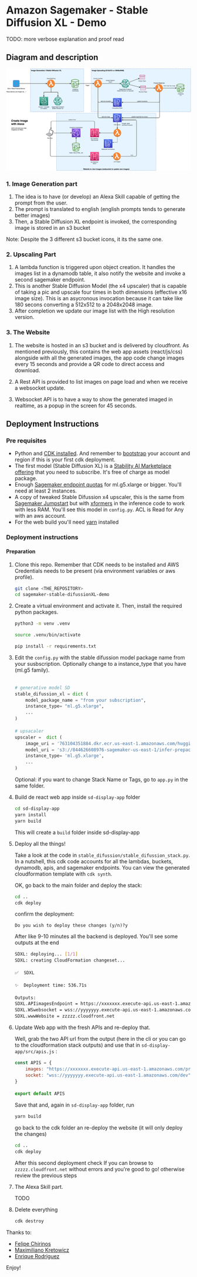 
# Amazon Sagemaker - Stable Diffusion XL - Demo

TODO: more verbose explanation and proof read

## Diagram and description

![](diagrama.png)

### 1. Image Generation part
1. The idea is to have (or develop) an Alexa Skill capable of getting the prompt from the user. 
2. The prompt is translated to english (english prompts tends to generate better images)
3. Then, a Stable Diffusion XL endpoint is invoked, the corresponding image is stored in an s3 bucket 

Note: Despite the 3 different s3 bucket icons, it its the same one.

### 2. Upscaling Part
1. A lambda function is triggered upon object creation. It handles the images list in a dynamodb table, it also notify the website and invoke a second sagemaker endpoint.
2. This is another Stable Diffusion Model (the x4 upscaler) that is capable of taking a pic and upscale four times in both dimensions (effective x16 image size). This is an asycronous invocation because it can take like 180 secons converting a 512x512 to a 2048x2048 image.
3. After completion we update our image list with the High resolution version.


### 3. The Website
1. The website is hosted in an s3 bucket and is delivered by cloudfront. As mentioned previously, this contains the web app assets (react/js/css) alongside with all the generated images, the app code change images every 15 seconds and provide a QR code to direct access and download.

2. A Rest API  is provided to list images on page load and when we receive a websocket update.

3. Websocket API is to have a way to show  the generated imaged in realtime, as a popup in the screen for 45 seconds.


## Deployment Instructions

### Pre requisites

* Python and [CDK installed](https://docs.aws.amazon.com/cdk/v2/guide/getting_started.html#getting_started_install). And remember to [bootstrap](https://docs.aws.amazon.com/cdk/v2/guide/getting_started.html#getting_started_bootstrap) your account and region if this is your first cdk deployment.
* The first model (Stable Diffusion XL) is a [Stability AI Marketplace offering](https://aws.amazon.com/marketplace/pp/prodview-3j5jzj4k6slxs) that you need to subscribe. It's free of charge as model package. 
* Enough [Sagemaker endpoint quotas](https://us-east-1.console.aws.amazon.com/servicequotas/home/services/sagemaker/quotas) for ml.g5.xlarge or bigger. You'll need at least 2 instances.
* A copy of tweaked Stable Difussion x4 upscaler, this is the same from [Sagemaker Jumpstart](https://github.com/aws/amazon-sagemaker-examples/blob/main/introduction_to_amazon_algorithms/jumpstart_upscaling/Amazon_JumpStart_Upscaling.ipynb) but with [xformers](https://github.com/facebookresearch/xformers) in the inference code to work with less RAM. You'll see this model in `config.py`. ACL is Read for Any with an aws account.
* For the web build you'll need [yarn](https://classic.yarnpkg.com/lang/en/docs/install/) installed


### Deployment instructions

#### Preparation

1. Clone this repo. Remember that CDK needs to be installed and AWS Credentials needs to be present (vía environment variables or aws profile). 

    ```bash 
    git clone <THE_REPOSITORY>
    cd sagemaker-stable-difussionXL-demo
    ```
2. Create a virtual environment and activate it. Then, install the required python packages.

    ```bash 
    python3 -m venv .venv
    ```
    ```bash 
    source .venv/bin/activate
    ```
    ```bash
    pip install -r requirements.txt
    ```

3. Edit the `config.py` with the stable difussion model package name from your susbscription. Optionally change to a instance_type that you have (ml.g5 family). 

    ```python

    # generative model SD
    stable_difussion_xl = dict (
        model_package_name = "from your subscription",
        instance_type= "ml.g5.xlarge",
        ...
    )

    # upsacaler 
    upscaler =  dict (
        image_uri = '763104351884.dkr.ecr.us-east-1.amazonaws.com/huggingface-pytorch-inference:1.10.2-transformers4.17.0-gpu-py38-cu113-ubuntu20.04',
        model_uri = 's3://844626608976-sagemaker-us-east-1/infer-prepack-model-upscaling-stabilityai-stable-diffusion-x4-upscaler-fp16-vgarriden.tar.gz',
        instance_type= 'ml.g5.xlarge',
        ...
    )
    ```
    Optional: if you want to change Stack Name or Tags, go to `app.py` in the same folder.

4. Build de react web app inside `sd-display-app` folder

    ```bash
    cd sd-display-app
    yarn install
    yarn build
    ```

    This will create a `build` folder inside sd-display-app

4. Deploy all the things!

    Take a look at the code in `stable_difussion/stable_difussion_stack.py`. In a nutshell, this cdk code accounts for all the lambdas, buckets, dynamodb, apis, and sagemaker endpoints. You can view the generated cloudformation template with `cdk synth`. 

    OK, go back to the main folder and deploy the stack:

    ```bash
    cd ..
    cdk deploy
    ```
    confirm the deployment:

    ```
    Do you wish to deploy these changes (y/n)?y
    ```

    After like 9-10 minutes all the backend is deployed. You'll see some outputs at the end

    ```bash
    SDXL: deploying... [1/1]
    SDXL: creating CloudFormation changeset...

    ✅  SDXL

    ✨  Deployment time: 536.71s

    Outputs:
    SDXL.APIimagesEndpoint = https://xxxxxxx.execute-api.us-east-1.amazonaws.com/prod/
    SDXL.WSwebsocket = wss://yyyyyyy.execute-api.us-east-1.amazonaws.com/dev
    SDXL.wwwWebsite = zzzzz.cloudfront.net
    ```
4. Update Web app with the fresh APIs and re-deploy that.

    Well, grab the two API url from the output (here in the cli or you can go to the cloudformation stack outputs) and use that in `sd-display-app/src/apis.js` :

    ```js
    const APIS = {
        images: "https://xxxxxxx.execute-api.us-east-1.amazonaws.com/prod/",
        socket: "wss://yyyyyyy.execute-api.us-east-1.amazonaws.com/dev"
    }

    export default APIS
    ```

    Save that and, again in `sd-display-app` folder, run 

    ```bash
    yarn build
    ````

    go back to the cdk folder an re-deploy the website (it will only deploy the changes)

    ```bash
    cd ..
    cdk deploy
    ```

    After this second deployment check If you can browse to `zzzzz.cloudfront.net` without errors and you're good to go! otherwise review the previous steps


5. The Alexa Skill part.

    TODO


6. Delete everything

    ```bash
    cdk destroy
    ```



Thanks to: 
- [Felipe Chirinos](chirinf@amazon.com) 
- [Maximiliano Kretowicz](maxkp@amazon.com) 
- [Enrique Rodriguez](garriden@amazon.com) 

Enjoy!
